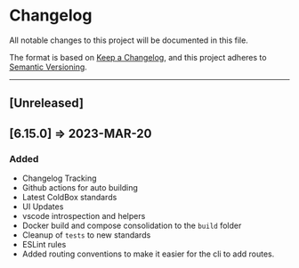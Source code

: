 # Changelog

All notable changes to this project will be documented in this file.

The format is based on [Keep a Changelog](https://keepachangelog.com/en/1.0.0/),
and this project adheres to [Semantic Versioning](https://semver.org/spec/v2.0.0.html).

----

## [Unreleased]

## [6.15.0] => 2023-MAR-20

### Added

* Changelog Tracking
* Github actions for auto building
* Latest ColdBox standards
* UI Updates
* vscode introspection and helpers
* Docker build and compose consolidation to the `build` folder
* Cleanup of `tests` to new standards
* ESLint rules
* Added routing conventions to make it easier for the cli to add routes.
